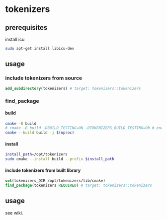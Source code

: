 # tokenizers

## prerequisites

install icu

``` bash
sudo apt-get install libicu-dev
```

## usage

### include tokenizers from source

``` cmake
add_subdirectory(tokenizers) # target: tokenizers::tokenizers
```

### find_package

#### build

``` bash
cmake -B build
# cmake -B build -DBUILD_TESTING=ON -DTOKENIZERS_BUILD_TESTING=ON # enable testing
cmake --build build -j $(nproc)
```

#### install

``` bash
install_path=/opt/tokenizers
sudo cmake --install build --prefix $install_path
```

#### include tokenizers from built library

``` cmake
set(tokenizers_DIR /opt/tokenizers/lib/cmake)
find_package(tokenizers REQUIRED) # target: tokenizers::tokenizers
```

## usage

see wiki.
